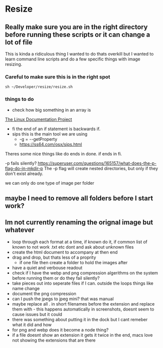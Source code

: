 # Resize

## Really make sure you are in the right directory before running these scripts or it can change a lot of file

This is kinda a ridiculous thing I wanted to do thats overkill but I wanted to learn command line scripts and do a few specific things with image resizing.

### Careful to make sure this is in the right spot

```sh ~/Developer/resize/resize.sh```

### things to do 

- check how big something in an array is

[The Linux Documentation Project](https://tldp.org/guides.html)

- fi the end of an if statement is backwards if.
- sips this is the main tool we are using
  - -g = --getProperty
  - https://ss64.com/osx/sips.html

Theres some nice things like do ends in done. if ends in fi.

-p fails silently?
https://superuser.com/questions/165157/what-does-the-p-flag-do-in-mkdir-p
The -p flag will create nested directories, but only if they don't exist already.

we can only do one type of image per folder

## maybe I need to remove all folders before I start work?

## Im not currently renaming the orignal image but whatever

- loop through each format at a time, if known do it, if common list of known to not work .txt etc dont and ask about unknown files
- create the html document to accompany at then end
- drag and drop, but thats less of a proprity
  - if one file then create a folder to hold the images after
- have a quiet and verbouse readout
- check if I have the webp and png compression algerithms on the system before running them or do they fail silently?
- take pieces out into seperate files if I can. outside the loops things like name change
- document the png compression
- can I push the jpegs to jpeg mini? that was manual
- maybe replace all . in short filenames before the extension and replace them with - this happens automatically in screenshots, doesnt seem to cause issues but it could
- there was something about putting it in the dock but I cant remeber what it did and how
- for png and webp does  it become a node thing?
- if a file doesnt show an extension it gets it twice in the end, macs love not showing the extensions that are there
